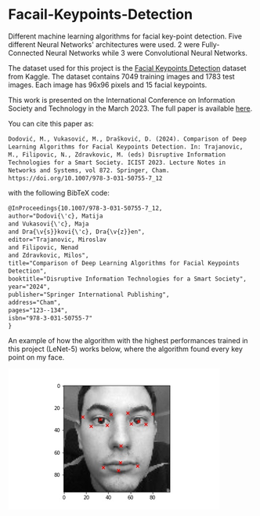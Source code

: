 # Facail-Keypoints-Detection

Different machine learning algorithms for facial key-point detection. Five different Neural Networks' architectures were used. 2 were Fully-Connected Neural Networks while 3 were Convolutional Neural Networks. 

The dataset used for this project is the [Facial Keypoints Detection](https://www.kaggle.com/c/facial-keypoints-detection) dataset from Kaggle. The dataset contains 7049 training images and 1783 test images. Each image has 96x96 pixels and 15 facial keypoints. 

This work is presented on the International Conference on Information Society and Technology in the March 2023. The full paper is available [here](https://doi.org/10.1007/978-3-031-50755-7_12).

You can cite this paper as:
```
Dodović, M., Vukasović, M., Drašković, D. (2024). Comparison of Deep Learning Algorithms for Facial Keypoints Detection. In: Trajanovic, M., Filipovic, N., Zdravkovic, M. (eds) Disruptive Information Technologies for a Smart Society. ICIST 2023. Lecture Notes in Networks and Systems, vol 872. Springer, Cham. https://doi.org/10.1007/978-3-031-50755-7_12
```
with the following BibTeX code:
```
@InProceedings{10.1007/978-3-031-50755-7_12,
author="Dodovi{\'c}, Matija
and Vukasovi{\'c}, Maja
and Dra{\v{s}}kovi{\'c}, Dra{\v{z}}en",
editor="Trajanovic, Miroslav
and Filipovic, Nenad
and Zdravkovic, Milos",
title="Comparison of Deep Learning Algorithms for Facial Keypoints Detection",
booktitle="Disruptive Information Technologies for a Smart Society",
year="2024",
publisher="Springer International Publishing",
address="Cham",
pages="123--134",
isbn="978-3-031-50755-7"
}
```

An example of how the algorithm with the highest performances trained in this project (LeNet-5) works below, where the algorithm found every key point on my face.

![My image](/my_predictions/mdodovic7.jpg)
